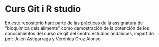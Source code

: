 # Curs Git i R studio
En este repositorio haré parte de las prácticas de la assignatura de "bioquimica dels aliments" como demostración de la obtención de los conocimientos del curso de git  del centro estudios andaluces, impartido por: Julen Astigarraga y Verónica Cruz Alonso

